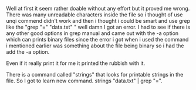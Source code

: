 Well at first it seem rather doable without any effort but it proved me wrong.
There was many unreadable characters inside the file so i thought of use unqi commend didn't work and then i thought i could be smart and use grep like the "grep  "=" "data.txt" " well damn I got an error.
I had to see if there is any other good options in grep manual and came out with the -a option which can prints binary files since the error i got when i used the command i mentioned earlier was something about the file being binary so i had the add the -a option.

Even if it really print it for me it printed the rubbish with it.

There is a command called "strings" that looks for printable strings in the file.
So I got to learn new command.
strings "data.txt" | grep "=".